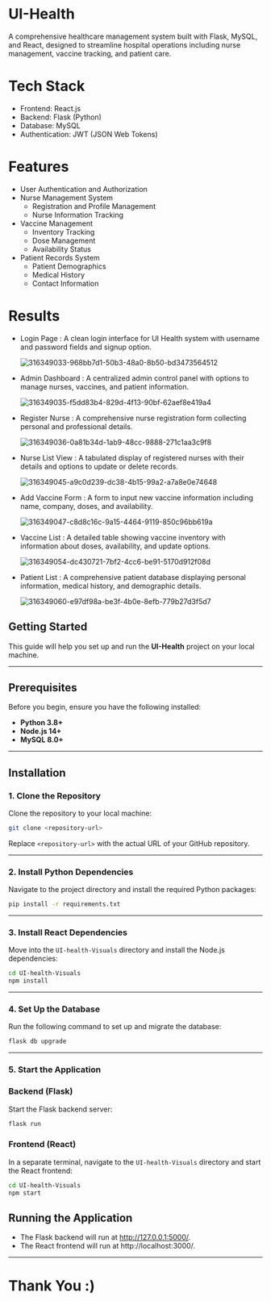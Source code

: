 # UI-Health
A comprehensive healthcare management system built with Flask, MySQL, and React, designed to streamline hospital operations including nurse management, vaccine tracking, and patient care.

# Tech Stack
- Frontend: React.js
- Backend: Flask (Python)
- Database: MySQL
- Authentication: JWT (JSON Web Tokens)

# Features
- User Authentication and Authorization
- Nurse Management System
  - Registration and Profile Management
  - Nurse Information Tracking
- Vaccine Management
  - Inventory Tracking
  - Dose Management
  - Availability Status
- Patient Records System
  - Patient Demographics
  - Medical History
  - Contact Information
    
# Results
- Login Page : A clean login interface for UI Health system with username and password fields and signup option.

  ![316349033-968bb7d1-50b3-48a0-8b50-bd3473564512](https://github.com/user-attachments/assets/691e2bdb-ccfa-4396-96c1-aa692d39a260)

- Admin Dashboard : A centralized admin control panel with options to manage nurses, vaccines, and patient information.

  ![316349035-f5dd83b4-829d-4f13-90bf-62aef8e419a4](https://github.com/user-attachments/assets/b918e41b-c89f-4f51-9ec8-0c53574ed361)

- Register Nurse : A comprehensive nurse registration form collecting personal and professional details.

  ![316349036-0a81b34d-1ab9-48cc-9888-271c1aa3c9f8](https://github.com/user-attachments/assets/b8783269-7594-4d36-80ca-3db8ea012f1b)

- Nurse List View : A tabulated display of registered nurses with their details and options to update or delete records.

  ![316349045-a9c0d239-dc38-4b15-99a2-a7a8e0e74648](https://github.com/user-attachments/assets/37c84c3e-e191-44f5-b6a5-94620dcf240f)

- Add Vaccine Form :  A form to input new vaccine information including name, company, doses, and availability.

  ![316349047-c8d8c16c-9a15-4464-9119-850c96bb619a](https://github.com/user-attachments/assets/a548a2f1-874e-4531-ac62-08dbe0a206a1)

- Vaccine List : A detailed table showing vaccine inventory with information about doses, availability, and update options.

  ![316349054-dc430721-7bf2-4cc6-be91-5170d912f08d](https://github.com/user-attachments/assets/6146feaa-0c3e-4953-bb8b-b352b756cb72)

- Patient List : A comprehensive patient database displaying personal information, medical history, and demographic details.

  ![316349060-e97df98a-be3f-4b0e-8efb-779b27d3f5d7](https://github.com/user-attachments/assets/92785355-5327-4626-ac5b-5473346660b9)

 
## **Getting Started**

This guide will help you set up and run the **UI-Health** project on your local machine.

---

## **Prerequisites**

Before you begin, ensure you have the following installed:

- **Python 3.8+**
- **Node.js 14+**
- **MySQL 8.0+**

---

## **Installation**

### **1. Clone the Repository**

Clone the repository to your local machine:

```bash
git clone <repository-url>

```

Replace `<repository-url>` with the actual URL of your GitHub repository.

---

### **2. Install Python Dependencies**

Navigate to the project directory and install the required Python packages:

```bash
pip install -r requirements.txt

```

---

### **3. Install React Dependencies**

Move into the `UI-health-Visuals` directory and install the Node.js dependencies:

```bash
cd UI-health-Visuals
npm install

```

---

### **4. Set Up the Database**

Run the following command to set up and migrate the database:

```bash
flask db upgrade

```

---

### **5. Start the Application**

### **Backend (Flask)**

Start the Flask backend server:

```bash
flask run

```

### **Frontend (React)**

In a separate terminal, navigate to the `UI-health-Visuals` directory and start the React frontend:

```bash
cd UI-health-Visuals
npm start

```

## **Running the Application**
- The Flask backend will run at http://127.0.0.1:5000/.
- The React frontend will run at http://localhost:3000/.
---

# Thank You :) 
